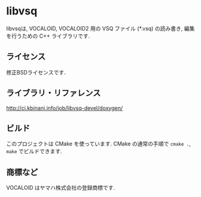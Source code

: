 # libvsq

libvsqは, VOCALOID, VOCALOID2 用の VSQ ファイル (*.vsq) の読み書き, 編集を行うための C++ ライブラリです.

## ライセンス

修正BSDライセンスです.

## ライブラリ・リファレンス

http://ci.kbinani.info/job/libvsq-devel/doxygen/

## ビルド

このプロジェクトは CMake を使っています. CMake の通常の手順で `cmake .`, `make` でビルドできます.

## 商標など

VOCALOID はヤマハ株式会社の登録商標です.

